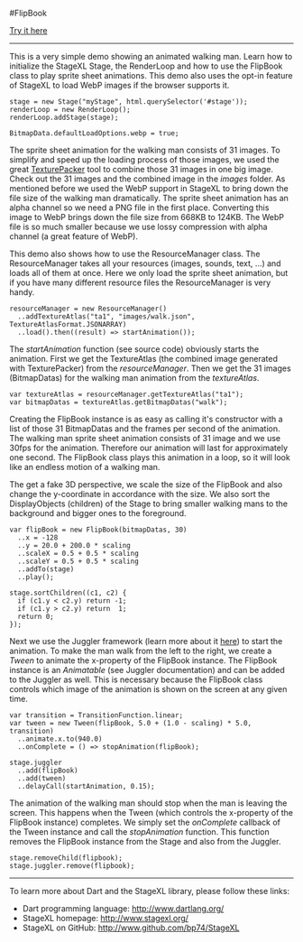 #FlipBook

[Try it here](http://www.stagexl.org/samples/flipbook/ "StageXL FlipBook Sample")

---

This is a very simple demo showing an animated walking man. Learn how to initialize the StageXL Stage, the RenderLoop and how to use the FlipBook class to play sprite sheet animations. This demo also uses the opt-in feature of StageXL to load WebP images if the browser supports it. 

    stage = new Stage("myStage", html.querySelector('#stage'));
    renderLoop = new RenderLoop();
    renderLoop.addStage(stage);

    BitmapData.defaultLoadOptions.webp = true;

The sprite sheet animation for the walking man consists of 31 images. To simplify and speed up the loading process of those images, we used the great [TexturePacker](http://www.codeandweb.com/texturepacker "Texture Packer Homepage") tool to combine those 31 images in one big image. Check out the 31 images and the combined image in the *images* folder. As mentioned before we used the WebP support in StageXL to bring down the file size of the walking man dramatically. The sprite sheet animation has an alpha channel so we need a PNG file in the first place. Converting this image to WebP brings down the file size from 668KB to 124KB. The WebP file is so much smaller because we use lossy compression with alpha channel (a great feature of WebP).

This demo also shows how to use the ResourceManager class. The ResourceManager takes all your resources (images, sounds, text, ...) and loads all of them at once. Here we only load the sprite sheet animation, but if you have many different resource files the ResourceManager is very handy.

    resourceManager = new ResourceManager()
      ..addTextureAtlas("ta1", "images/walk.json", TextureAtlasFormat.JSONARRAY)
      ..load().then((result) => startAnimation());

The *startAnimation* function (see source code) obviously starts the animation. First we get the TextureAtlas (the combined image generated with TexturePacker) from the *resourceManager*. Then we get the 31 images (BitmapDatas) for the walking man animation from the *textureAtlas*. 

    var textureAtlas = resourceManager.getTextureAtlas("ta1");
    var bitmapDatas = textureAtlas.getBitmapDatas("walk");

Creating the FlipBook instance is as easy as calling it's constructor with a list of those 31 BitmapDatas and the frames per second of the animation. The walking man sprite sheet animation consists of 31 image and we use 30fps for the animation. Therefore our animation will last for approximately one second. The FlipBook class plays this animation in a loop, so it will look like an endless motion of a walking man.

The get a fake 3D perspective, we scale the size of the FlipBook and also change the y-coordinate in accordance with the size. We also sort the DisplayObjects (children) of the Stage to bring smaller walking mans to the background and bigger ones to the foreground.

    var flipBook = new FlipBook(bitmapDatas, 30)
      ..x = -128
      ..y = 20.0 + 200.0 * scaling
      ..scaleX = 0.5 + 0.5 * scaling
      ..scaleY = 0.5 + 0.5 * scaling
      ..addTo(stage)
      ..play();

    stage.sortChildren((c1, c2) {
      if (c1.y < c2.y) return -1;
      if (c1.y > c2.y) return  1;
      return 0;
    });

Next we use the Juggler framework (learn more about it [here](http://www.stagexl.org/docs/wiki-articles.html?article=juggler "Juggler Animation Framework")) to start the animation. To make the man walk from the left to the right, we create a *Tween* to animate the x-property of the FlipBook instance. The FlipBook instance is an *Animatable* (see Juggler documentation) and can be added to the Juggler as well. This is necessary because the FlipBook class controls which image of the animation is shown on the screen at any given time.

    var transition = TransitionFunction.linear;
    var tween = new Tween(flipBook, 5.0 + (1.0 - scaling) * 5.0, transition)
      ..animate.x.to(940.0)
      ..onComplete = () => stopAnimation(flipBook);

    stage.juggler
      ..add(flipBook)
      ..add(tween)
      ..delayCall(startAnimation, 0.15);

The animation of the walking man should stop when the man is leaving the screen. This happens when the Tween (which controls the x-property of the FlipBook instance) completes. We simply set the *onComplete* callback of the Tween instance and call the *stopAnimation* function. This function removes the FlipBook instance from the Stage and also from the Juggler.

    stage.removeChild(flipbook);
    stage.juggler.remove(flipbook);

---

To learn more about Dart and the StageXL library, please follow these links: 

* Dart programming language: <http://www.dartlang.org/>
* StageXL homepage: <http://www.stagexl.org/>
* StageXL on GitHub: <http://www.github.com/bp74/StageXL>

